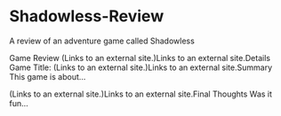 # Shadowless-Review
A review of an adventure game called Shadowless

Game Review
 (Links to an external site.)Links to an external site.Details
Game Title:
 (Links to an external site.)Links to an external site.Summary
This game is about...

 (Links to an external site.)Links to an external site.Final Thoughts
Was it fun...
